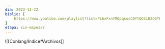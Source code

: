 ```yaml
---
dia: 2023-11-22
biblio: [
	https://www.youtube.com/playlist?list=PL6xPxnYMQpqsooCDYtQQSiD2O3YO0b2nN
]
etapa: sin-empezar
---
```





![[Conlang/Índice#Archivos]]